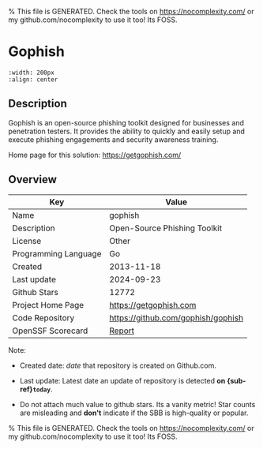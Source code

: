 
% This file is GENERATED. Check the tools on https://nocomplexity.com/ or my github.com/nocomplexity to use it too! Its FOSS. 

# Gophish


```{image} https://camo.githubusercontent.com/7324eb13afa7a5dad9127baf267158a7868dfafd60d5e0089847f0e6aae23142/68747470733a2f2f7261772e6769746875622e636f6d2f676f70686973682f676f70686973682f6d61737465722f7374617469632f696d616765732f676f70686973685f707572706c652e706e67 
:width: 200px 
:align: center 
```

## Description 

Gophish is an open-source phishing toolkit designed for businesses and penetration testers. It provides the ability to quickly and easily setup and execute phishing engagements and security awareness training.

Home page for this solution: https://getgophish.com/ 

## Overview 

| Key | Value |
| --- | --- |
| Name | gophish |
| Description | Open-Source Phishing Toolkit |
| License | Other |
| Programming Language | Go |
| Created | 2013-11-18 |
| Last update | 2024-09-23 |
| Github Stars | 12772 |
| Project Home Page | https://getgophish.com |
| Code Repository | https://github.com/gophish/gophish |
| OpenSSF Scorecard | [Report](https://securityscorecards.dev/viewer/?uri=github.com/gophish/gophish) |

Note:
 - Created date: *date* that repository is created on Github.com. 

- Last update: Latest date an update of repository is detected **on {sub-ref}`today`**. 

- Do not attach much value to github stars. Its a vanity metric! Star counts are misleading and 
**don't** indicate if the SBB is high-quality or popular.

% This file is GENERATED. Check the tools on https://nocomplexity.com/ or my github.com/nocomplexity to use it too! Its FOSS. 

